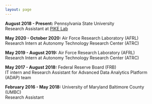 ```yaml
---
layout: page
---
```


**August 2018 - Present:** Pennsylvania State University <br />
Research Assistant at [PIKE Lab](http://pike.psu.edu/)

**May 2020 - October 2020:** Air Force Research Laboratory (AFRL) <br />
Research Intern at Autonomy Technology Research Center (ATRC)

**May 2019 - August 2019:** Air Force Research Laboratory (AFRL) <br />
Research Intern at Autonomy Technology Research Center (ATRC)

**May 2017 - August 2018:** Federal Reserve Board (FRB) <br />
IT intern and Research Assistant for Advanced Data Analytics Platform (ADAP) team

**February 2016 - May 2018:** University of Maryland Baltimore County (UMBC) <br />
Research Assistant 

